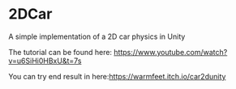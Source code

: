 # 2DCar

A simple implementation of a 2D car physics in Unity


The tutorial can be found here: https://www.youtube.com/watch?v=u6SiHi0HBxU&t=7s


You can try end result in here:https://warmfeet.itch.io/car2dunity

